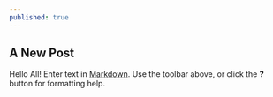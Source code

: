 ```yaml
---
published: true
---
```

## A New Post
Hello All!
Enter text in [Markdown](http://daringfireball.net/projects/markdown/). Use the toolbar above, or click the **?** button for formatting help.
